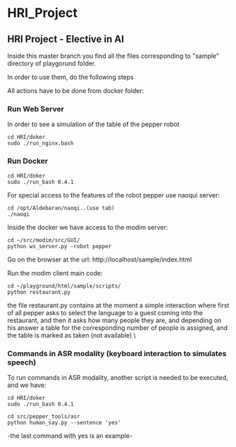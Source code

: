 # HRI_Project
## HRI Project - Elective in AI

Inside this master branch you find all the files corresponding to "sample" directory of playgorund folder.

In order to use them, do the following steps

All actions have to be done from docker folder:

### Run Web Server
In order to see a simulation of the table of the pepper robot

    cd HRI/doker
    sudo ./run_nginx.bash

### Run Docker

    cd HRI/doker
    sudo ./run_bash 0.4.1

For special access to the features of the robot pepper use naoqui server:

    cd /opt/Aldebaran/naoqi..(use tab)
    ./naoqi 

Inside the docker we have access to the modim server:

    cd ~/src/modim/src/GUI/
    python ws_server.py -robot pepper

Go on the browser at the url: http://localhost/sample/index.html

Run the modim client main code:

    cd ~/playground/html/sample/scripts/
    python restaurant.py



the file restaurant.py contains at the moment a simple interaction where first of all pepper asks to select the language to a guest coming into the restaurant, and then it asks how many people they are, and depending on his answer a table for the corresponding number of people is assigned, and the table is marked as taken (not available) \ 

### Commands in ASR modality (keyboard interaction to simulates speech)
 
To run commands in ASR modality, another script is needed to be executed, and we have: 

    cd HRI/doker
    sudo ./run_bash 0.4.1

    cd src/pepper_tools/asr
    python human_say.py --sentence 'yes' 

-the last command with yes is an example-
